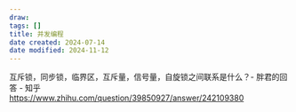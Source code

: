 ```yaml
---
draw:
tags: []
title: 并发编程
date created: 2024-07-14
date modified: 2024-11-12
---
```


互斥锁，同步锁，临界区，互斥量，信号量，自旋锁之间联系是什么？- 胖君的回答 - 知乎  
https://www.zhihu.com/question/39850927/answer/242109380
